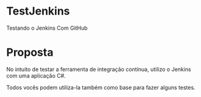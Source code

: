 # TestJenkins
Testando o Jenkins Com GitHub

# Proposta
No intuito de testar a ferramenta de integração contínua, utilizo o Jenkins com uma aplicação C#.

Todos vocês podem utiliza-la também como base para fazer alguns testes.
